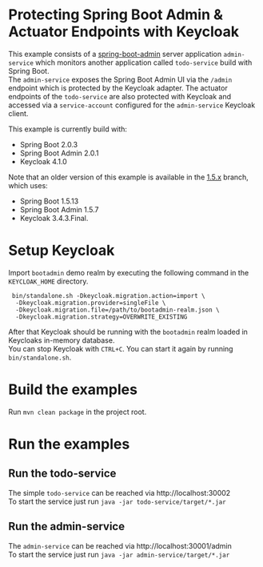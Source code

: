 # Protecting Spring Boot Admin & Actuator Endpoints with Keycloak

This example consists of a [spring-boot-admin](https://github.com/codecentric/spring-boot-admin) server application `admin-service` which monitors
another application called `todo-service` build with Spring Boot.  
The `admin-service` exposes the Spring Boot Admin UI via the `/admin` endpoint which is protected by the Keycloak adapter. The actuator endpoints of the `todo-service` are also protected with Keycloak and accessed via a `service-account` configured for the `admin-service` Keycloak client.

This example is currently build with:
- Spring Boot 2.0.3
- Spring Boot Admin 2.0.1
- Keycloak 4.1.0 

Note that an older version of this example is available in the [1.5.x](https://github.com/thomasdarimont/spring-boot-admin-keycloak-example/tree/1.5.x) branch, which uses:
- Spring Boot 1.5.13
- Spring Boot Admin 1.5.7
- Keycloak 3.4.3.Final.

# Setup Keycloak

Import `bootadmin` demo realm by executing the following command in the `KEYCLOAK_HOME` directory.   
```
 bin/standalone.sh -Dkeycloak.migration.action=import \
  -Dkeycloak.migration.provider=singleFile \
  -Dkeycloak.migration.file=/path/to/bootadmin-realm.json \
  -Dkeycloak.migration.strategy=OVERWRITE_EXISTING
```

After that Keycloak should be running with the `bootadmin` realm loaded in Keycloaks in-memory database.  
You can stop Keycloak with `CTRL+C`. You can start it again by running `bin/standalone.sh`.

# Build the examples

Run `mvn clean package` in the project root.

# Run the examples

## Run the todo-service
The simple `todo-service` can be reached via http://localhost:30002  
To start the service just run `java -jar todo-service/target/*.jar`

## Run the admin-service
The `admin-service` can be reached via http://localhost:30001/admin  
To start the service just run `java -jar admin-service/target/*.jar`
